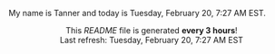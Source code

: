 My name is Tanner and today is Tuesday, February 20, 7:27 AM EST.

<p align="center">This <i>README</i> file is generated <b>every 3 hours</b>!</br>Last refresh: Tuesday, February 20, 7:27 AM EST<br /></p>
